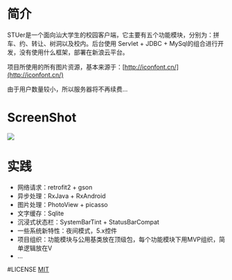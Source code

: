 # 简介

STUer是一个面向汕大学生的校园客户端，它主要有五个功能模块，分别为：拼车、约、转让、树洞以及校内。后台使用
Servlet + JDBC + MySql的组合进行开发，没有使用什么框架，部署在新浪云平台。

项目所使用的所有图片资源，基本来源于：[http://iconfont.cn/](http://iconfont.cn/)

由于用户数量较小，所以服务器将不再续费...

# ScreenShot

![](https://github.com/leelit/STUer-client/blob/master/art/stuer.gif)

# 实践

- 网络请求：retrofit2 + gson
- 异步处理：RxJava + RxAndroid
- 图片处理：PhotoView + picasso
- 文字缓存：Sqlite
- 沉浸式状态栏：SystemBarTint + StatusBarCompat
- 一些系统新特性：夜间模式，5.x控件
- 项目组织：功能模块与公用基类放在顶级包，每个功能模块下用MVP组织，简单逻辑放在V
- ...

#LICENSE
[MIT](https://github.com/leelit/STUer-client/blob/master/LICENSE)
